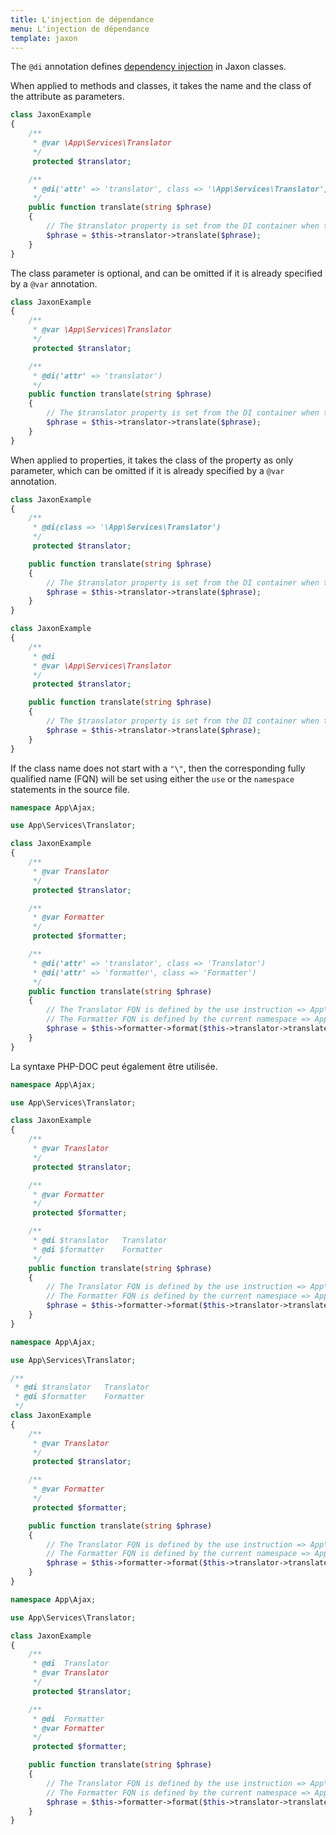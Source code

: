 ```yaml
---
title: L'injection de dépendance
menu: L'injection de dépendance
template: jaxon
---
```


The `@di` annotation defines [dependency injection](../../05.features/03.dependency-injection/) in Jaxon classes.

When applied to methods and classes, it takes the name and the class of the attribute as parameters.

```php
class JaxonExample
{
    /**
     * @var \App\Services\Translator
     */
     protected $translator;

    /**
     * @di('attr' => 'translator', class => '\App\Services\Translator')
     */
    public function translate(string $phrase)
    {
        // The $translator property is set from the DI container when this method is called.
        $phrase = $this->translator->translate($phrase);
    }
}
```

The class parameter is optional, and can be omitted if it is already specified by a `@var` annotation.

```php
class JaxonExample
{
    /**
     * @var \App\Services\Translator
     */
     protected $translator;

    /**
     * @di('attr' => 'translator')
     */
    public function translate(string $phrase)
    {
        // The $translator property is set from the DI container when this method is called.
        $phrase = $this->translator->translate($phrase);
    }
}
```

When applied to properties, it takes the class of the property as only parameter, which can be omitted if it is already specified by a `@var` annotation.

```php
class JaxonExample
{
    /**
     * @di(class => '\App\Services\Translator')
     */
     protected $translator;

    public function translate(string $phrase)
    {
        // The $translator property is set from the DI container when this method is called.
        $phrase = $this->translator->translate($phrase);
    }
}
```

```php
class JaxonExample
{
    /**
     * @di
     * @var \App\Services\Translator
     */
     protected $translator;

    public function translate(string $phrase)
    {
        // The $translator property is set from the DI container when this method is called.
        $phrase = $this->translator->translate($phrase);
    }
}
```

If the class name does not start with a `"\"`, then the corresponding fully qualified name (FQN) will be set using
either the `use` or the `namespace` statements in the source file.

```php
namespace App\Ajax;

use App\Services\Translator;

class JaxonExample
{
    /**
     * @var Translator
     */
     protected $translator;

    /**
     * @var Formatter
     */
     protected $formatter;

    /**
     * @di('attr' => 'translator', class => 'Translator')
     * @di('attr' => 'formatter', class => 'Formatter')
     */
    public function translate(string $phrase)
    {
        // The Translator FQN is defined by the use instruction => App\Services\Translator.
        // The Formatter FQN is defined by the current namespace => App\Ajax\Formatter.
        $phrase = $this->formatter->format($this->translator->translate($phrase));
    }
}
```

La syntaxe PHP-DOC peut également être utilisée.

```php
namespace App\Ajax;

use App\Services\Translator;

class JaxonExample
{
    /**
     * @var Translator
     */
     protected $translator;

    /**
     * @var Formatter
     */
     protected $formatter;

    /**
     * @di $translator   Translator
     * @di $formatter    Formatter
     */
    public function translate(string $phrase)
    {
        // The Translator FQN is defined by the use instruction => App\Services\Translator.
        // The Formatter FQN is defined by the current namespace => App\Ajax\Formatter.
        $phrase = $this->formatter->format($this->translator->translate($phrase));
    }
}
```

```php
namespace App\Ajax;

use App\Services\Translator;

/**
 * @di $translator   Translator
 * @di $formatter    Formatter
 */
class JaxonExample
{
    /**
     * @var Translator
     */
     protected $translator;

    /**
     * @var Formatter
     */
     protected $formatter;

    public function translate(string $phrase)
    {
        // The Translator FQN is defined by the use instruction => App\Services\Translator.
        // The Formatter FQN is defined by the current namespace => App\Ajax\Formatter.
        $phrase = $this->formatter->format($this->translator->translate($phrase));
    }
}
```

```php
namespace App\Ajax;

use App\Services\Translator;

class JaxonExample
{
    /**
     * @di  Translator
     * @var Translator
     */
     protected $translator;

    /**
     * @di  Formatter
     * @var Formatter
     */
     protected $formatter;

    public function translate(string $phrase)
    {
        // The Translator FQN is defined by the use instruction => App\Services\Translator.
        // The Formatter FQN is defined by the current namespace => App\Ajax\Formatter.
        $phrase = $this->formatter->format($this->translator->translate($phrase));
    }
}
```
